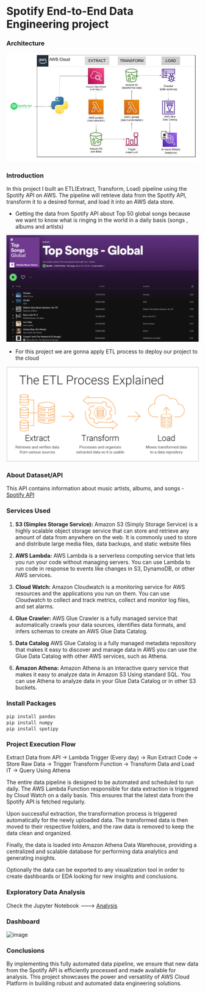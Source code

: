 # Spotify End-to-End Data Engineering project
 ### Architecture
 ![Architecture](https://github.com/Gaboytes/spotify-end-to-end-data-engineering-project/blob/main/pictures/spotify%20imagen.jpg)

### Introduction 
In this project I built an ETL(Extract, Transform, Load) pipeline using the Spotify API on AWS. The pipeline will retrieve data from the Spotify API, transform it to a desired format, and load it into an AWS data store.
- Getting the data from Spotify API about Top 50 global songs because we want to know what is ringing in the world in a daily basis (songs , albums and artists)

 ![spotify](https://github.com/Gaboytes/spotify-end-to-end-data-engineering-project/blob/main/pictures/top%2050%20.png)

- For this project we are gonna apply ETL process to deploy our project to the cloud 
 
![etl](https://github.com/Gaboytes/spotify-end-to-end-data-engineering-project/blob/main/pictures/etl.png)

### About Dataset/API
This API contains information about music artists, albums, and songs - [Spotify API](https://developer.spotify.com/documentation/web-api)

 ### Services Used
1. **S3 (Simples Storage Service):** Amazon S3 (Simply Storage Service) is a highly scalable object storage service that can store and retrieve any amount of data from anywhere on the web. It is commonly used to store and distribute large media files, data backups, and static website files

2. **AWS Lambda:** AWS Lambda is a serverless computing service that lets you run your code without managing servers. You can use Lambda to run code in response to events like changes in S3, DynamoDB, or other AWS services.

3. **Cloud Watch:** Amazon Cloudwatch is a monitoring service for AWS resources and the applications you run on them. You can use Cloudwatch to collect and track metrics, collect and monitor log files, and set alarms.

4. **Glue Crawler:** AWS Glue Crawler is a fully managed service that automatically crawls your data sources, identifies data formats, and infers schemas to create an AWS Glue Data Catalog.

5. **Data Catalog** AWS Glue Catalog is a fully managed metadata repository that makes it easy to discover and manage data in AWS you can use the Glue Data Catalog with other AWS services, such as Athena.

6. **Amazon Athena:** Amazon Athena is an interactive query service that makes it easy to analyze data in Amazon S3 Using standard SQL. You can use Athena to analyze data in your Glue Data Catalog or in other S3 buckets.

### Install Packages
```
pip install pandas
pip install numpy
pip install spotipy
```

### Project Execution Flow 
Extract Data from API -> Lambda Trigger (Every day) -> Run Extract Code -> Store Raw Data -> Trigger Transform Function -> Transform Data and Load IT -> Query Using Athena 

The entire data pipeline is designed to be automated and scheduled to run daily. The AWS Lambda Function responsible for data extraction is triggered by Cloud Watch on a daily basis. This ensures that the latest data from the Spotify API is fetched regularly.

Upon successful extraction, the transformation process is triggered automatically for the newly uploaded data. The transformed data is then moved to their respective folders, and the raw data is removed to keep the data clean and organized.

Finally, the data is loaded into Amazon Athena Data Warehouse, providing a centralized and scalable database for performing data analytics and generating insights.

Optionally the data can be exported to any visualization tool in order to create dashboards or EDA looking for new insights and conclusions.


### Exploratory Data Analysis 

Check the Jupyter Notebook --->  [Analysis](https://github.com/Gaboytes/spotify-end-to-end-data-engineering-project/blob/main/Spotify%20Data%20Eng%20Pipeline%20Project%20.ipynb)


### Dashboard
![image](https://github.com/Gaboytes/spotify-end-to-end-data-engineering-project/assets/145523136/eb7f2f97-57a6-4945-b2ec-30ae60d28b60)




### Conclusions
By implementing this fully automated data pipeline, we ensure that new data from the Spotify API is efficiently processed and made available for analysis. This project showcases the power and versatility of AWS Cloud Platform in building robust and automated data engineering solutions.


